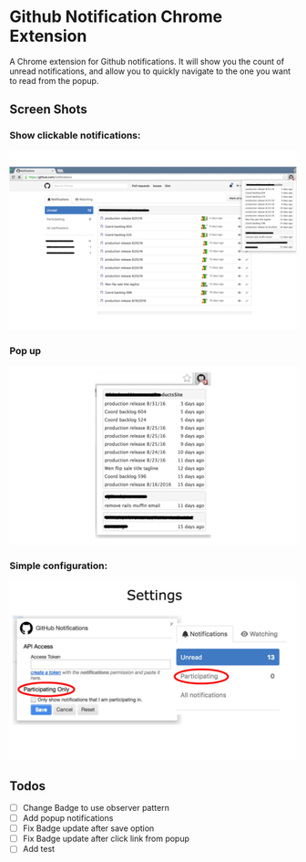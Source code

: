 # Github Notification Chrome Extension

A Chrome extension for Github notifications. It will show you the count of unread notifications, and allow you to quickly navigate to the one you want to read from the popup.

## Screen Shots
### Show clickable notifications:
![fullscreen]

### Pop up
![popup]

### Simple configuration:
![setting]

## Todos

- [ ] Change Badge to use observer pattern
- [ ] Add popup notifications
- [ ] Fix Badge update after save option
- [ ] Fix Badge update after click link from popup
- [ ] Add test

[fullscreen]: screenshots/fullscreen-1.png
[popup]: screenshots/popup.png
[setting]: screenshots/setting.jpg
